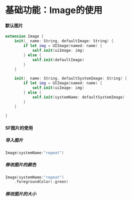 # 基础功能：Image的使用

#### 默认图片
```swift
extension Image {
    init(_ name: String, defaultImage: String) {
        if let img = UIImage(named: name) {
            self.init(uiImage: img)
        } else {
            self.init(defaultImage)
        }
    }
    
    init(_ name: String, defaultSystemImage: String) {
        if let img = UIImage(named: name) {
            self.init(uiImage: img)
        } else {
            self.init(systemName: defaultSystemImage)
        }
    }
    
}
```
#### SF图片的使用
##### 导入图片
```swift
Image(systemName:"repeat")
```
##### 修改图片的颜色
```swift
Image(systemName:"repeat")
    .foregroundColor(.green)
```
##### 修改图片的大小